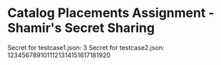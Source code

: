 Catalog Placements Assignment - Shamir's Secret Sharing
======================================================
Secret for testcase1.json: 3
Secret for testcase2.json: 1234567891011121314151617181920

